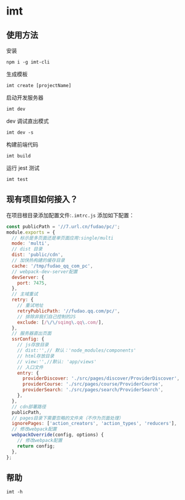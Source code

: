 # imt

## 使用方法

安装

```shell
npm i -g imt-cli
```

生成模板

```shell
imt create [projectName]
```

启动开发服务器

```shell
imt dev
```

dev 调试直出模式

```shell
imt dev -s
```

构建前端代码

```shell
imt build
```

运行 jest 测试

```shell
imt test
```

## 现有项目如何接入？

在项目根目录添加配置文件:`.imtrc.js`
添加如下配置：

```js
const publicPath = '//7.url.cn/fudao/pc/';
module.exports = {
  // 标示是多页面还是单页面应用:single/multi
  mode: 'multi',
  // dist 目录
  dist: 'public/cdn',
  // 加快热构建的缓存目录
  cache: '/tmp/fudao_qq_com_pc',
  // webpack-dev-server配置
  devServer: {
    port: 7475,
  },
  // 主域重试
  retry: {
    // 重试地址
    retryPublicPath: '//fudao.qq.com/pc/',
    // 排除非我们自己控制的JS
    exclude: [/\/\/sqimg\.qq\.com/],
  },
  // 服务器直出页面
  ssrConfig: {
    // js存放目录
    // dist:'',// 默认：'node_modules/components'
    // html存放目录
    // view:'',//默认: 'app/views'
    // 入口文件
    entry: {
      providerDiscover: './src/pages/discover/ProviderDiscover',
      providerCourse: './src/pages/course/ProviderCourse',
      providerSearch: './src/pages/search/ProviderSearch',
    },
  },
  // cdn部署路径
  publicPath,
  // pages目录下需要忽略的文件夹（不作为页面处理）
  ignorePages: ['action_creators', 'action_types', 'reducers'],
  // 修改webpack配置
  webpackOverride(config, options) {
    // 修改webpack配置
    return config;
  },
};
```

## 帮助

```shell
imt -h
```
